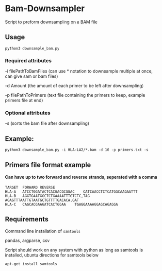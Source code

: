 # Bam-Downsampler
Script to preform downsampling on a BAM file

## Usage

`python3 downsample_bam.py`

### Required attributes
-i filePathToBamFiles (can use * notation to downsample multiple at once, can give sam or bam files)

-d Amount (the amount of each primer to be left after downsampling)

-p filePathToPrimers (text file containing the primers to keep, example primers file at end)

### Optional attributes
-s (sorts the bam file after downsampling)

## Example:
`python3 downsample_bam.py -i HLA-LA2/*.bam -d 10 -p primers.txt -s`

## Primers file format example
#### Can have up to two forward and reverse strands, seperated with a comma

```
TARGET	FORWARD	REVERSE
HLA-A	ATCCTGGATACTCACGACGCGGAC	CATCAACCTCTCATGGCAAGAATTT
HLA-B	AGGTGAATGGCTCTGAAAATTTGTCTC,TAG	AGAGTTTAATTGTAATGCTGTTTTGACACA,GAT
HLA-C	CAGCACGAAGATCACTGGAA	TGAGGAAAAGGAGCAGAGGA
```

## Requirements
Command line installation of `samtools`

pandas, argparse, csv

Script should work on any system with python as long as samtools is installed, ubuntu directions for samtools below

`apt-get install samtools`
